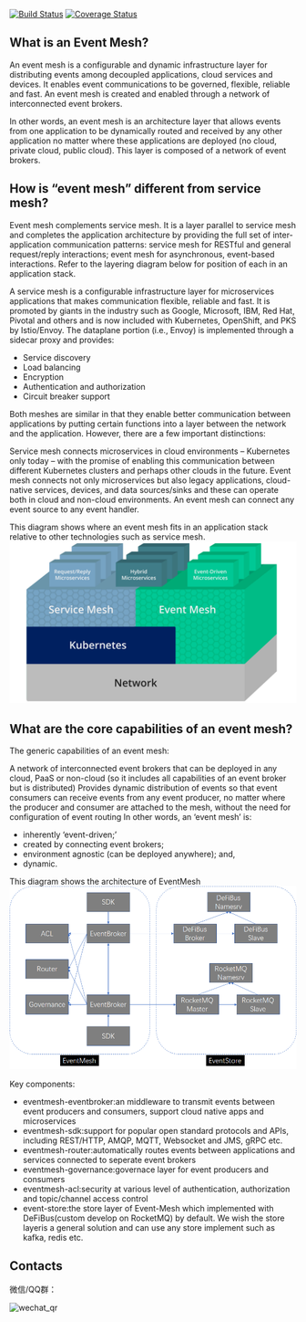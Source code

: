[![Build Status](https://www.travis-ci.org/WeBankFinTech/DeFiBus.svg?branch=master)](https://www.travis-ci.org/WeBankFinTech/EventMesh) [![Coverage Status](https://coveralls.io/repos/github/WeBankFinTech/DeFiBus/badge.svg?branch=master)](https://coveralls.io/github/WeBankFinTech/EventMesh?branch=master)

## What is an Event Mesh?
An event mesh is a configurable and dynamic infrastructure layer for distributing events among decoupled applications, cloud services and devices. It enables event communications to be governed, flexible, reliable and fast. An event mesh is created and enabled through a network of interconnected event brokers.

In other words, an event mesh is an architecture layer that allows events from one application to be dynamically routed and received by any other application no matter where these applications are deployed (no cloud, private cloud, public cloud). This layer is composed of a network of event brokers.

## How is “event mesh” different from service mesh?
Event mesh complements service mesh. It is a layer parallel to service mesh and completes the application architecture by providing the full set of inter-application communication patterns: service mesh for RESTful and general request/reply interactions; event mesh for asynchronous, event-based interactions. Refer to the layering diagram below for position of each in an application stack.

A service mesh is a configurable infrastructure layer for microservices applications that makes communication flexible, reliable and fast. It is promoted by giants in the industry such as Google, Microsoft, IBM, Red Hat, Pivotal and others and is now included with Kubernetes, OpenShift, and PKS by Istio/Envoy. The dataplane portion (i.e., Envoy) is implemented through a sidecar proxy and provides:

* Service discovery
* Load balancing
* Encryption
* Authentication and authorization
* Circuit breaker support

Both meshes are similar in that they enable better communication between applications by putting certain functions into a layer between the network and the application. However, there are a few important distinctions:

Service mesh connects microservices in cloud environments – Kubernetes only today – with the promise of enabling this communication between different Kubernetes clusters and perhaps other clouds in the future.
Event mesh connects not only microservices but also legacy applications, cloud-native services, devices, and data sources/sinks and these can operate both in cloud and non-cloud environments. An event mesh can connect any event source to any event handler.

This diagram shows where an event mesh fits in an application stack relative to other technologies such as service mesh.
![architecture1](./docs/images/D-1_service-mesh-vs-event-mesh-1.png)

## What are the core capabilities of an event mesh?
The generic capabilities of an event mesh:

A network of interconnected event brokers that can be deployed in any cloud, PaaS or non-cloud (so it includes all capabilities of an event broker but is distributed)
Provides dynamic distribution of events so that event consumers can receive events from any event producer, no matter where the producer and consumer are attached to the mesh, without the need for configuration of event routing
In other words, an ‘event mesh’ is:

* inherently ‘event-driven;’
* created by connecting event brokers;
* environment agnostic (can be deployed anywhere); and,
* dynamic.

This diagram shows the architecture of EventMesh
![architecture2](./docs/images/eventmesh.png)

Key components:
* eventmesh-eventbroker:an middleware to transmit events between event producers and consumers, support cloud native apps and microservices
* eventmesh-sdk:support for popular open standard protocols and APIs, including REST/HTTP, AMQP, MQTT, Websocket and JMS, gRPC etc.
* eventmesh-router:automatically routes events between applications and services connected to seperate event brokers
* eventmesh-governance:governace layer for event producers and consumers
* eventmesh-acl:security at various level of authentication, authorization and topic/channel access control
* event-store:the store layer of Event-Mesh which implemented with DeFiBus(custom develop on RocketMQ) by default. We wish the store layeris a general solution and can use any store implement such as kafka, redis etc.

## Contacts
微信/QQ群：

![wechat_qr](./docs/images/wechat_helper.png)


